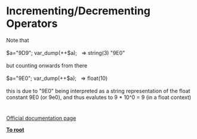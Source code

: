 # Incrementing/Decrementing Operators




<div class="phpcode"><span class="html">
Note that <br><br>$a=&quot;9D9&quot;; var_dump(++$a);&#xA0;&#xA0; =&gt; string(3) &quot;9E0&quot;<br><br>but counting onwards from there <br><br>$a=&quot;9E0&quot;; var_dump(++$a);&#xA0;&#xA0; =&gt; float(10)<br><br>this is due to &quot;9E0&quot; being interpreted as a string representation of the float constant 9E0 (or 9e0), and thus evalutes to 9 * 10^0 = 9 (in a float context)</span>
</div>
  

#

[Official documentation page](https://www.php.net/manual/en/language.operators.increment.php)

**[To root](/README.md)**